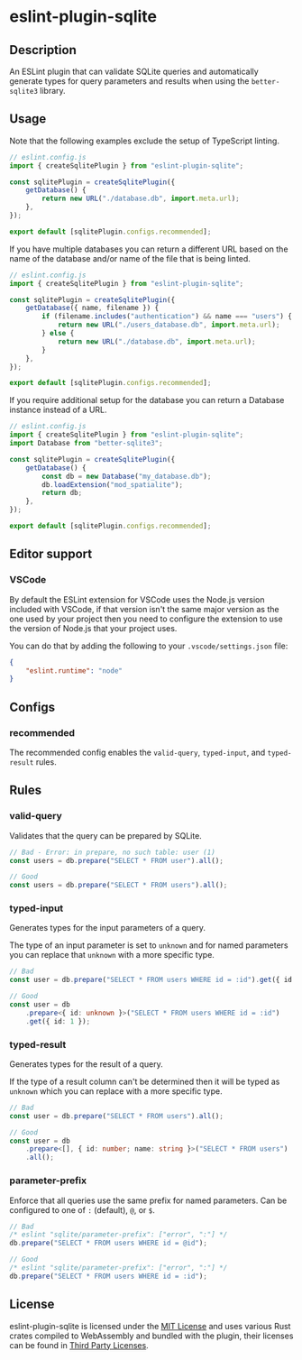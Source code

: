 # eslint-plugin-sqlite

## Description

An ESLint plugin that can validate SQLite queries and automatically
generate types for query parameters and results when using the
`better-sqlite3` library.

## Usage

Note that the following examples exclude the setup of TypeScript linting.

```js
// eslint.config.js
import { createSqlitePlugin } from "eslint-plugin-sqlite";

const sqlitePlugin = createSqlitePlugin({
	getDatabase() {
		return new URL("./database.db", import.meta.url);
	},
});

export default [sqlitePlugin.configs.recommended];
```

If you have multiple databases you can return a different URL based on
the name of the database and/or name of the file that is being linted.

```js
// eslint.config.js
import { createSqlitePlugin } from "eslint-plugin-sqlite";

const sqlitePlugin = createSqlitePlugin({
	getDatabase({ name, filename }) {
		if (filename.includes("authentication") && name === "users") {
			return new URL("./users_database.db", import.meta.url);
		} else {
			return new URL("./database.db", import.meta.url);
		}
	},
});

export default [sqlitePlugin.configs.recommended];
```

If you require additional setup for the database you can return a
Database instance instead of a URL.

```js
// eslint.config.js
import { createSqlitePlugin } from "eslint-plugin-sqlite";
import Database from "better-sqlite3";

const sqlitePlugin = createSqlitePlugin({
	getDatabase() {
		const db = new Database("my_database.db");
		db.loadExtension("mod_spatialite");
		return db;
	},
});

export default [sqlitePlugin.configs.recommended];
```

## Editor support

### VSCode

By default the ESLint extension for VSCode uses the Node.js version
included with VSCode, if that version isn't the same major version
as the one used by your project then you need to configure the extension
to use the version of Node.js that your project uses.

You can do that by adding the following to your `.vscode/settings.json` file:

```json
{
	"eslint.runtime": "node"
}
```

## Configs

### recommended

The recommended config enables the `valid-query`, `typed-input`, and `typed-result` rules.

## Rules

### valid-query

Validates that the query can be prepared by SQLite.

```ts
// Bad - Error: in prepare, no such table: user (1)
const users = db.prepare("SELECT * FROM user").all();

// Good
const users = db.prepare("SELECT * FROM users").all();
```

### typed-input

Generates types for the input parameters of a query.

The type of an input parameter is set to `unknown` and for named
parameters you can replace that `unknown` with a more specific type.

```ts
// Bad
const user = db.prepare("SELECT * FROM users WHERE id = :id").get({ id: 1 });

// Good
const user = db
	.prepare<{ id: unknown }>("SELECT * FROM users WHERE id = :id")
	.get({ id: 1 });
```

### typed-result

Generates types for the result of a query.

If the type of a result column can't be determined then it will be typed
as `unknown` which you can replace with a more specific type.

```ts
// Bad
const user = db.prepare("SELECT * FROM users").all();

// Good
const user = db
	.prepare<[], { id: number; name: string }>("SELECT * FROM users")
	.all();
```

### parameter-prefix

Enforce that all queries use the same prefix for named parameters.
Can be configured to one of `:` (default), `@`, or `$`.

```ts
// Bad
/* eslint "sqlite/parameter-prefix": ["error", ":"] */
db.prepare("SELECT * FROM users WHERE id = @id");

// Good
/* eslint "sqlite/parameter-prefix": ["error", ":"] */
db.prepare("SELECT * FROM users WHERE id = :id");
```

## License

eslint-plugin-sqlite is licensed under the [MIT License](LICENSE) and
uses various Rust crates compiled to WebAssembly and bundled with the
plugin, their licenses can be found in [Third Party Licenses](THIRD-PARTY-LICENSES.html).
